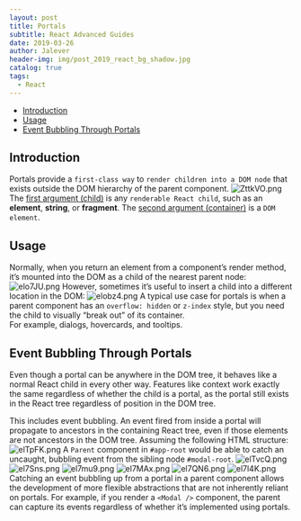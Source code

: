 ```yaml
---
layout: post
title: Portals
subtitle: React Advanced Guides
date: 2019-03-26
author: Jalever
header-img: img/post_2019_react_bg_shadow.jpg
catalog: true
tags:
  - React
---
```

- [Introduction](#introduction)
- [Usage](#usage)
- [Event Bubbling Through Portals](#event-bubbling-through-portals)

## Introduction
Portals provide a `first-class way` to `render children into a DOM node` that exists outside the DOM hierarchy of the parent component.
![ZttkVO.png](https://s2.ax1x.com/2019/07/03/ZttkVO.png)
The <ins>first argument (child)</ins> is any `renderable React child`, such as an <strong>element</strong>, <strong>string</strong>, or <strong>fragment</strong>.
The <ins>second argument (container)</ins> is a `DOM element`.

## Usage
Normally, when you return an element from a component’s render method, it’s mounted into the DOM as a child of the nearest parent node:
![elo7JU.png](https://s2.ax1x.com/2019/07/28/elo7JU.png)
However, sometimes it’s useful to insert a child into a different location in the DOM:
![elobz4.png](https://s2.ax1x.com/2019/07/28/elobz4.png)
A typical use case for portals is when a parent component has an `overflow: hidden` or `z-index` style, but you need the child to visually “break out” of its container. <br>
For example, dialogs, hovercards, and tooltips.

## Event Bubbling Through Portals
Even though a portal can be anywhere in the DOM tree, it behaves like a normal React child in every other way. Features like context work exactly the same regardless of whether the child is a portal, as the portal still exists in the React tree regardless of position in the DOM tree.

This includes event bubbling. An event fired from inside a portal will propagate to ancestors in the containing React tree, even if those elements are not ancestors in the DOM tree. Assuming the following HTML structure:
![elTpFK.png](https://s2.ax1x.com/2019/07/28/elTpFK.png)
A `Parent` component in `#app-root` would be able to catch an uncaught, bubbling event from the sibling node `#modal-root`.
![elTvcQ.png](https://s2.ax1x.com/2019/07/28/elTvcQ.png)
![el7Sns.png](https://s2.ax1x.com/2019/07/28/el7Sns.png)
![el7mu9.png](https://s2.ax1x.com/2019/07/28/el7mu9.png)
![el7MAx.png](https://s2.ax1x.com/2019/07/28/el7MAx.png)
![el7QN6.png](https://s2.ax1x.com/2019/07/28/el7QN6.png)
![el7l4K.png](https://s2.ax1x.com/2019/07/28/el7l4K.png)
Catching an event bubbling up from a portal in a parent component allows the development of more flexible abstractions that are not inherently reliant on portals. For example, if you render a `<Modal />` component, the parent can capture its events regardless of whether it’s implemented using portals.

